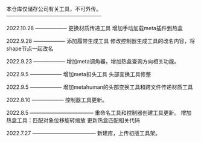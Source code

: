 本仓库仅储存公司有关工具，不可外传。
——————————————————


2022.10.28
——————
更换材质传递工具
增加手动加载meta插件到热盒

2022.9.28
——————
添加履带生成工具
修改控制器生成工具的改名内容，将shape节点一起改名

2022.9.23
——————
增加meta调角器，增加热盒查询方向相关功能。

2022.9.5
——————
增加meta扣头工具
头部变换工具修整

2022.9.5
——————
增加metahuman的头部变换工具和跨文件传递材质工具

2022.8.10
——————
控制器工具更新。

2022.8.5
————————————
重命名工具和控制器创建工具更新。
增加热盒工具：匹配对象位移旋转缩放
更新热盒匹配相关代码

2022.7.27
————————————
新建库，上传初版工具架。
